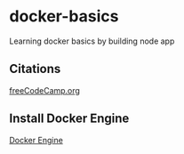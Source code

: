 # docker-basics
Learning docker basics by building node app

## Citations
[freeCodeCamp.org](https://www.youtube.com/watch?v=9zUHg7xjIqQ&ab_channel=freeCodeCamp.org)

## Install Docker Engine
[Docker Engine](https://docs.docker.com/engine/install/)

